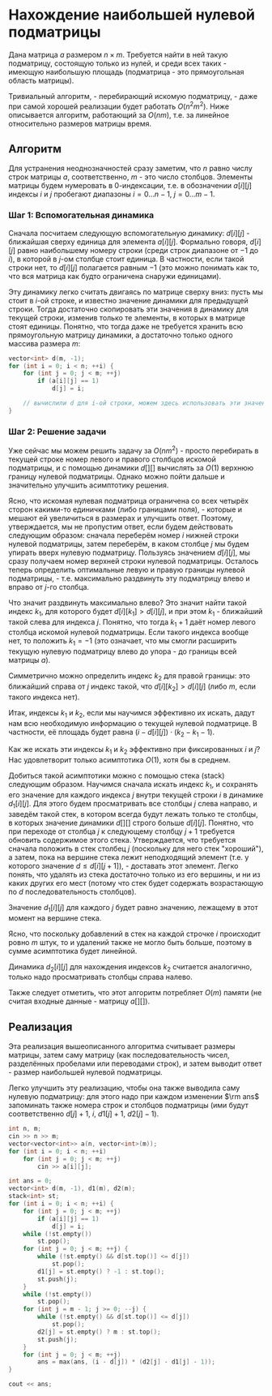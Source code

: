# Нахождение наибольшей нулевой подматрицы

Дана матрица $a$ размером $n \times m$. Требуется найти в ней такую подматрицу, состоящую только из нулей, и среди всех таких - имеющую наибольшую площадь (подматрица - это прямоугольная область матрицы).

Тривиальный алгоритм, - перебирающий искомую подматрицу, - даже при самой хорошей реализации будет работать $O(n^2 m^2)$. Ниже описывается алгоритм, работающий за $O(n m)$, т.е. за линейное относительно размеров матрицы время.

## Алгоритм

Для устранения неоднозначностей сразу заметим, что $n$ равно числу строк матрицы $a$, соответственно, $m$ - это число столбцов. Элементы матрицы будем нумеровать в $0$-индексации, т.е. в обозначении $a[i][j]$ индексы $i$ и $j$ пробегают диапазоны $i = 0 \ldots n-1$, $j = 0 \ldots m-1$.

### Шаг 1: Вспомогательная динамика

Сначала посчитаем следующую вспомогательную динамику: $d[i][j]$ - ближайшая сверху единица для элемента $a[i][j]$. Формально говоря, $d[i][j]$ равно наибольшему номеру строки (среди строк диапазоне от $-1$ до $i$), в которой в $j$-ом столбце стоит единица. В частности, если такой строки нет, то $d[i][j]$ полагается равным $-1$ (это можно понимать как то, что вся матрица как будто ограничена снаружи единицами).

Эту динамику легко считать двигаясь по матрице сверху вниз: пусть мы стоит в $i$-ой строке, и известно значение динамики для предыдущей строки. Тогда достаточно скопировать эти значения в динамику для текущей строки, изменив только те элементы, в которых в матрице стоят единицы. Понятно, что тогда даже не требуется хранить всю прямоугольную матрицу динамики, а достаточно только одного массива размера $m$:

<!--- TODO: specify code snippet id -->
``` cpp
vector<int> d(m, -1);
for (int i = 0; i < n; ++i) {
    for (int j = 0; j < m; ++j)
        if (a[i][j] == 1)
            d[j] = i;

    // вычислили d для i-ой строки, можем здесь использовать эти значения
}
```

### Шаг 2: Решение задачи

Уже сейчас мы можем решить задачу за $O(n m^2)$ - просто перебирать в текущей строке номер левого и правого столбцов искомой подматрицы, и с помощью динамики $d[][]$ вычислять за $O(1)$ верхнюю границу нулевой подматрицы. Однако можно пойти дальше и значительно улучшить асимптотику решения.

Ясно, что искомая нулевая подматрица ограничена со всех четырёх сторон какими-то единичками (либо границами поля), - которые и мешают ей увеличиться в размерах и улучшить ответ. Поэтому, утверждается, мы не пропустим ответ, если будем действовать следующим образом: сначала переберём номер $i$ нижней строки нулевой подматрицы, затем переберём, в каком столбце $j$ мы будем упирать вверх нулевую подматрицу. Пользуясь значением $d[i][j]$, мы сразу получаем номер верхней строки нулевой подматрицы. Осталось теперь определить оптимальные левую и правую границы нулевой подматрицы, - т.е. максимально раздвинуть эту подматрицу влево и вправо от $j$-го столбца.

Что значит раздвинуть максимально влево? Это значит найти такой индекс $k_1$, для которого будет $d[i][k_1] > d[i][j]$, и при этом $k_1$ - ближайший такой слева для индекса $j$. Понятно, что тогда $k_1+1$ даёт номер левого столбца искомой нулевой подматрицы. Если такого индекса вообще нет, то положить $k_1=-1$ (это означает, что мы смогли расширить текущую нулевую подматрицу влево до упора - до границы всей матрицы $a$).

Симметрично можно определить индекс $k_2$ для правой границы: это ближайший справа от $j$ индекс такой, что $d[i][k_2] > d[i][j]$ (либо $m$, если такого индекса нет).

Итак, индексы $k_1$ и $k_2$, если мы научимся эффективно их искать, дадут нам всю необходимую информацию о текущей нулевой подматрице. В частности, её площадь будет равна $(i - d[i][j]) \cdot (k_2 - k_1 - 1)$.

Как же искать эти индексы $k_1$ и $k_2$ эффективно при фиксированных $i$ и $j$? Нас удовлетворит только асимптотика $O(1)$, хотя бы в среднем.

Добиться такой асимптотики можно с помощью стека (stack) следующим образом. Научимся сначала искать индекс $k_1$, и сохранять его значение для каждого индекса $j$ внутри текущей строки $i$ в динамике $d_1[i][j]$. Для этого будем просматривать все столбцы $j$ слева направо, и заведём такой стек, в котором всегда будут лежать только те столбцы, в которых значение динамики $d[][]$ строго больше $d[i][j]$. Понятно, что при переходе от столбца $j$ к следующему столбцу $j+1$ требуется обновить содержимое этого стека. Утверждается, что требуется сначала положить в стек столбец $j$ (поскольку для него стек "хороший"), а затем, пока на вершине стека лежит неподходящий элемент (т.е. у которого значение $d \le d[i][j+1]$), - доставать этот элемент. Легко понять, что удалять из стека достаточно только из его вершины, и ни из каких других его мест (потому что стек будет содержать возрастающую по $d$ последовательность столбцов).

Значение $d_1[i][j]$ для каждого $j$ будет равно значению, лежащему в этот момент на вершине стека.

Ясно, что поскольку добавлений в стек на каждой строчке $i$ происходит ровно $m$ штук, то и удалений также не могло быть больше, поэтому в сумме асимптотика будет линейной.

Динамика $d_2[i][j]$ для нахождения индексов $k_2$ считается аналогично, только надо просматривать столбцы справа налево.

Также следует отметить, что этот алгоритм потребляет $O(m)$ памяти (не считая входные данные - матрицу $a[][]$).

## Реализация

Эта реализация вышеописанного алгоритма считывает размеры матрицы, затем саму матрицу (как последовательность чисел, разделённых пробелами или переводами строк), и затем выводит ответ - размер наибольшей нулевой подматрицы.

Легко улучшить эту реализацию, чтобы она также выводила саму нулевую подматрицу: для этого надо при каждом изменении $\rm ans$ запоминать также номера строк и столбцов подматрицы (ими будут соответственно $d[j]+1$, $i$, $d1[j]+1$, $d2[j]-1$).

<!--- TODO: specify code snippet id -->
``` cpp
int n, m;
cin >> n >> m;
vector<vector<int>> a(n, vector<int>(m));
for (int i = 0; i < n; ++i)
    for (int j = 0; j < m; ++j)
        cin >> a[i][j];

int ans = 0;
vector<int> d(m, -1), d1(m), d2(m);
stack<int> st;
for (int i = 0; i < n; ++i) {
    for (int j = 0; j < m; ++j)
        if (a[i][j] == 1)
            d[j] = i;
    while (!st.empty())
        st.pop();
    for (int j = 0; j < m; ++j) {
        while (!st.empty() && d[st.top()] <= d[j])
            st.pop();
        d1[j] = st.empty() ? -1 : st.top();
        st.push(j);
    }
    while (!st.empty())
        st.pop();
    for (int j = m - 1; j >= 0; --j) {
        while (!st.empty() && d[st.top()] <= d[j])
            st.pop();
        d2[j] = st.empty() ? m : st.top();
        st.push(j);
    }
    for (int j = 0; j < m; ++j)
        ans = max(ans, (i - d[j]) * (d2[j] - d1[j] - 1));
}

cout << ans;
```
